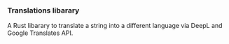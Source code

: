 ### Translations libarary

A Rust libarary to translate a string into a different language via DeepL and Google Translates API.

